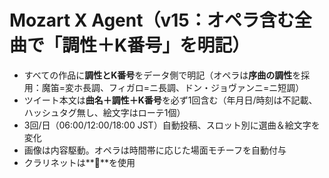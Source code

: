 # Mozart X Agent（v15：オペラ含む全曲で「調性＋K番号」を明記）
- すべての作品に**調性とK番号**をデータ側で明記（オペラは**序曲の調性**を採用：魔笛=変ホ長調、フィガロ=ニ長調、ドン・ジョヴァンニ=ニ短調）
- ツイート本文は**曲名＋調性＋K番号**を必ず1回含む（年月日/時刻は不記載、ハッシュタグ無し、絵文字はローテ1個）
- 3回/日（06:00/12:00/18:00 JST）自動投稿、スロット別に選曲＆絵文字を変化
- 画像は内容駆動。オペラは時間帯に応じた場面モチーフを自動付与
- クラリネットは**🪈**を使用
